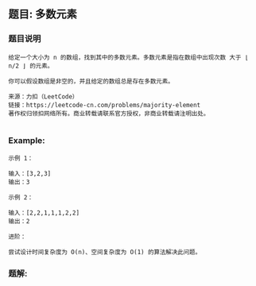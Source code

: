 ## 题目: 多数元素 

> 

### 题目说明
````
给定一个大小为 n 的数组，找到其中的多数元素。多数元素是指在数组中出现次数 大于 ⌊ n/2 ⌋ 的元素。

你可以假设数组是非空的，并且给定的数组总是存在多数元素。

来源：力扣（LeetCode）
链接：https://leetcode-cn.com/problems/majority-element
著作权归领扣网络所有。商业转载请联系官方授权，非商业转载请注明出处。


````

### Example:
```
示例 1：

输入：[3,2,3]
输出：3

示例 2：

输入：[2,2,1,1,1,2,2]
输出：2

进阶：

尝试设计时间复杂度为 O(n)、空间复杂度为 O(1) 的算法解决此问题。

```
### 题解:
```

```